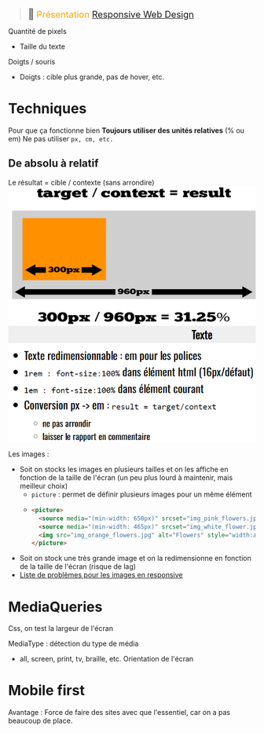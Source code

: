 > <span style="font-size: 1.5em">📖</span> <span style="color: orange; font-size: 1.3em;">Présentation [Responsive Web Design](https://he-arc.github.io/slides-devweb/10-rwd.html)</span>

Quantité de pixels
- Taille du texte

Doigts / souris
- Doigts : cible plus grande, pas de hover, etc.

# Techniques 

Pour que ça fonctionne bien **Toujours utiliser des unités relatives** (% ou em)
Ne pas utiliser `px, cm, etc.`

## De absolu à relatif
Le résultat = cible / contexte (sans arrondire)
![](Screen/2022-12-14-12-45-19.png)
![](Screen/2022-12-14-12-46-15.png)

Les images :
- Soit on stocks les images en plusieurs tailles et on les affiche en fonction de la taille de l'écran (un peu plus lourd à maintenir, mais meilleur choix)
  - `picture` : permet de définir plusieurs images pour un même élément
  - ```html
    <picture>
      <source media="(min-width: 650px)" srcset="img_pink_flowers.jpg">
      <source media="(min-width: 465px)" srcset="img_white_flower.jpg">
      <img src="img_orange_flowers.jpg" alt="Flowers" style="width:auto;">
    </picture>
    ```
- Soit on stock une très grande image et on la redimensionne en fonction de la taille de l'écran (risque de lag)
- [Liste de problèmes pour les images en responsive](https://www.smashingmagazine.com/2014/05/responsive-images-done-right-guide-picture-srcset/)


# MediaQueries
Css, on test la largeur de l'écran

MediaType : détection du type de média
- all, screen, print, tv, braille, etc.
Orientation de l'écran


# Mobile first
Avantage : Force de faire des sites avec que l'essentiel, car on a pas beaucoup de place.